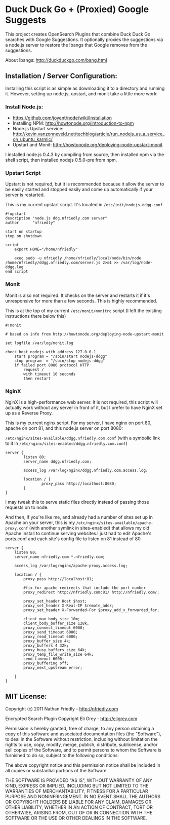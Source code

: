# Duck Duck Go + (Proxied) Google Suggests

This project creates OpenSearch Plugins that combine Duck Duck Go searches with Google Suggestions. It optionally proxies the suggestions via a node.js server to restore the !bangs that Google removes from the suggestions.

About !bangs: http://duckduckgo.com/bang.html

## Installation / Server Configuration:

Installing this script is as simple as downloading it to a directory and running it. However, setting up node.js, upstart, and monit take a little more work:

### Install Node.js:
* https://github.com/joyent/node/wiki/Installation
* Installing NPM: http://howtonode.org/introduction-to-npm
* Node.js Upstart service: http://kevin.vanzonneveld.net/techblog/article/run_nodejs_as_a_service_on_ubuntu_karmic/
* Upstart and Monit: http://howtonode.org/deploying-node-upstart-monit

I installed node.js 0.4.3 by compiling from source, then installed npm via the shell script, then installed nodejs 0.5.0-pre from npm.

### Upstart Script

Upstart is not required, but it is recommended because it allow the server to be easily started and stopped easily and come up automatically if your server is restarted.

This is my current upstart script. It's located in `/etc/init/nodejs-ddgg.conf`. 

	#!upstart
	description "node.js ddg.nfriedly.com server"
	author      "nfriedly"
	
	start on startup
	stop on shutdown
	
	script
		export HOME="/home/nfriedly"
	
		exec sudo -u nfriedly /home/nfriedly/local/node/bin/node /home/nfriedly/ddgg.nfriedly.com/server.js 2>&1 >> /var/log/node-ddgg.log
	end script
	
### Monit

Monit is also not required. It checks on the server and restarts it if it's unresponsive for more than a few seconds. This is highly recommended. 

This is at the top of my current `/etc/monit/monitrc` script (I left the existing instructions there below this)

	#!monit
	
	# based on info from http://howtonode.org/deploying-node-upstart-monit
	
	set logfile /var/log/monit.log
	
	check host nodejs with address 127.0.0.1
		start program = "/sbin/start nodejs-ddgg"
		stop program  = "/sbin/stop nodejs-ddgg"
		if failed port 8080 protocol HTTP
			request /
			with timeout 10 seconds
			then restart

### NginX

NginX is a high-performance web server. It is not required, this script will actually work without any server in front of it, but I prefer to have NginX set up as a Reverse Proxy.

This is my current nginx script. For my server, I have nginx on port 80, apache on port 81, and this node.js server on port 8080:

`/etc/nginx/sites-available/ddgg.nfriedly.com.conf` (with a symbolic link to it in `/etc/nginx/sites-enabled/ddgg.nfriedly.com.conf`)

	server {
			listen 80;
			server_name ddgg.nfriedly.com;
	
			access_log /var/log/nginx/ddgg.nfriedly.com.access.log;
	
			location / {
					proxy_pass http://localhost:8080;
			}
	}

I may tweak this to serve static files directly instead of passing those requests on to node. 

And then, if you're like me, and already had a number of sites set up in Apache on your server, this is my `/etc/nginx/sites-available/apache-proxy.conf` (with another symlink in sites-enabled) that allows my old Apache install to continue serving websites.I just had to edit Apache's ports.conf and each site's config file to listen on 81 instead of 80.

	server {
		listen 80;
		server_name nfriedly.com *.nfriedly.com;
	
		access_log /var/log/nginx/apache-proxy.access.log;
	
		location / {
			proxy_pass http://localhost:81;
			
			#fix for apache redirects that include the port number
			proxy_redirect http://nfriedly.com:81/ http://nfriedly.com/;
			
			proxy_set_header Host $host;
			proxy_set_header X-Real-IP $remote_addr;
			proxy_set_header X-Forwarded-For $proxy_add_x_forwarded_for;
	
			client_max_body_size 10m;
			client_body_buffer_size 128k;
			proxy_connect_timeout 6000;
			proxy_send_timeout 6000;
			proxy_read_timeout 6000;
			proxy_buffer_size 4k;
			proxy_buffers 4 32k;
			proxy_busy_buffers_size 64k;
			proxy_temp_file_write_size 64k;
			send_timeout 6000;
			proxy_buffering off;
			proxy_next_upstream error;
	
		}
	}

## MIT License:

Copyright (c) 2011 Nathan Friedly - http://nfriedly.com

Encrypted Search Plugin Copyright Eli Grey - http://eligrey.com

Permission is hereby granted, free of charge, to any person obtaining a copy
of this software and associated documentation files (the "Software"), to deal
in the Software without restriction, including without limitation the rights
to use, copy, modify, merge, publish, distribute, sublicense, and/or sell
copies of the Software, and to permit persons to whom the Software is
furnished to do so, subject to the following conditions:

The above copyright notice and this permission notice shall be included in
all copies or substantial portions of the Software.

THE SOFTWARE IS PROVIDED "AS IS", WITHOUT WARRANTY OF ANY KIND, EXPRESS OR
IMPLIED, INCLUDING BUT NOT LIMITED TO THE WARRANTIES OF MERCHANTABILITY,
FITNESS FOR A PARTICULAR PURPOSE AND NONINFRINGEMENT. IN NO EVENT SHALL THE
AUTHORS OR COPYRIGHT HOLDERS BE LIABLE FOR ANY CLAIM, DAMAGES OR OTHER
LIABILITY, WHETHER IN AN ACTION OF CONTRACT, TORT OR OTHERWISE, ARISING FROM,
OUT OF OR IN CONNECTION WITH THE SOFTWARE OR THE USE OR OTHER DEALINGS IN
THE SOFTWARE.
